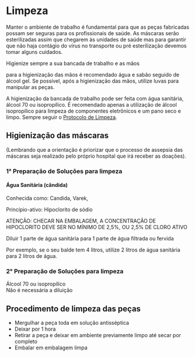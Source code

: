 # Limpeza

Manter o ambiente de trabalho é fundamental para que as peças fabricadas possam ser seguras para os profissionais de saúde. As máscaras serão esterilizadas assim que chegarem às unidades de saúde mas para garantir que não haja contágio do vírus no transporte ou pré esterilização devemos tomar alguns cuidados. 

Higienize sempre a sua bancada de trabalho e as mãos 

para a higienização das mãos é recomendado água e sabão seguido de álcool gel. Se possível, após a higienização das mãos, utilize luvas para manipular as peças. 

A higienização da bancada de trabalho pode ser feita com água sanitária, álcool 70 ou isopropílico. É recomendado apenas a utilização de álcool isopropílico para limpeza de componentes eletrônicos e um pano seco e limpo. Sempre seguir o [Protocolo de Limpeza](https://docs.google.com/document/d/1L8-YEKbwmqyHvRfvEIGSkHZBwsbzpvQywRRZkVJgpWI/edit). 

## Higienização das máscaras

\(Lembrando que a orientação é priorizar que o processo de assepsia das máscaras seja realizado pelo próprio hospital que irá receber as doações\).  

### 1° Preparação de Soluções para limpeza 

#### Água Sanitária \(cândida\)

Conhecida como: Candida, Varek, 

Princípio-ativo: Hipoclorito de sódio 

ATENÇÃO: CHECAR NA EMBALAGEM, A CONCENTRAÇÃO DE HIPOCLORITO DEVE SER NO MÍNIMO DE 2,5%, OU 2,5% DE CLORO ATIVO

Diluir 1 parte de água sanitária para 1 parte de água filtrada ou fervida

Por exemplo, se o seu balde tem 4 litros, utilize 2 litros de água sanitária para 2 litros de água.

### 2° Preparação de Soluções para limpeza

Álcool 70 ou isopropílico  
Não é necessária a diluição

## Procedimento de limpeza das peças

* Mergulhar a peça toda em solução antisséptica
* Deixar por 1 hora
* Retirar a peça e deixar em ambiente previamente limpo até secar por completo
* Embalar em embalagem limpa

